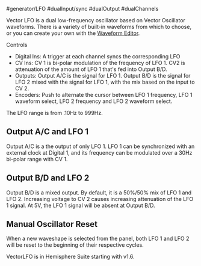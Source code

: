 #generator/LFO #dualInput/sync #dualOutput #dualChannels 

Vector LFO is a dual low-frequency oscillator based on Vector Oscillator waveforms. There is a variety of built-in waveforms from which to choose, or you can create your own with the [Waveform Editor](https://github.com/Chysn/O_C-HemisphereSuite/wiki/Waveform-Editor).

Controls
* Digital Ins: A trigger at each channel syncs the corresponding LFO
* CV Ins: CV 1 is bi-polar modulation of the frequency of LFO 1. CV2 is attenuation of the amount of LFO 1 that's fed into Output B/D.
* Outputs: Output A/C is the signal for LFO 1. Output B/D is the signal for LFO 2 mixed with the signal for LFO 1, with the mix based on the input to CV 2.
* Encoders: Push to alternate the cursor between LFO 1 frequency, LFO 1 waveform select, LFO 2 frequency and LFO 2 waveform select.

The LFO range is from .10Hz to 999Hz.

## Output A/C and LFO 1

Output A/C is a the output of only LFO 1. LFO 1 can be synchronized with an external clock at Digital 1, and its frequency can be modulated over a 30Hz bi-polar range with CV 1.

## Output B/D and LFO 2

Output B/D is a mixed output. By default, it is a 50%/50% mix of LFO 1 and LFO 2. Increasing voltage to CV 2 causes increasing attenuation of the LFO 1 signal. At 5V, the LFO 1 signal will be absent at Output B/D.

## Manual Oscillator Reset

When a new waveshape is selected from the panel, both LFO 1 and LFO 2 will be reset to the beginning of their respective cycles.

VectorLFO is in Hemisphere Suite starting with v1.6.